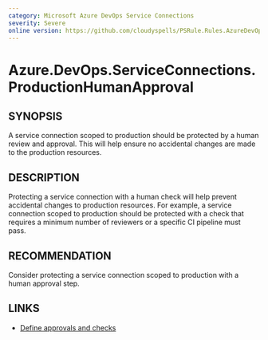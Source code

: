 ```yaml
---
category: Microsoft Azure DevOps Service Connections
severity: Severe
online version: https://github.com/cloudyspells/PSRule.Rules.AzureDevOps/blob/main/src/PSRule.Rules.AzureDevOps/en-US/Azure.DevOps.ServiceConnections.ProductionHumanApproval.md
---
```


# Azure.DevOps.ServiceConnections.ProductionHumanApproval

## SYNOPSIS

A service connection scoped to production should be protected by a human review
and approval. This will help ensure no accidental changes are made to the
production resources.

## DESCRIPTION

Protecting a service connection with a human check will help prevent accidental
changes to production resources. For example, a service connection scoped to
production should be protected with a check that requires a minimum number of
reviewers or a specific CI pipeline must pass.

## RECOMMENDATION

Consider protecting a service connection scoped to production with a human
approval step.

## LINKS

- [Define approvals and checks](https://learn.microsoft.com/en-us/azure/devops/pipelines/process/approvals?view=azure-devops&tabs=check-pass)

